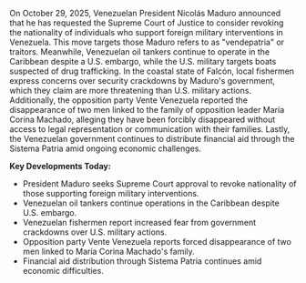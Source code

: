 On October 29, 2025, Venezuelan President Nicolás Maduro announced that he has requested the Supreme Court of Justice to consider revoking the nationality of individuals who support foreign military interventions in Venezuela. This move targets those Maduro refers to as "vendepatria" or traitors. Meanwhile, Venezuelan oil tankers continue to operate in the Caribbean despite a U.S. embargo, while the U.S. military targets boats suspected of drug trafficking. In the coastal state of Falcón, local fishermen express concerns over security crackdowns by Maduro's government, which they claim are more threatening than U.S. military actions. Additionally, the opposition party Vente Venezuela reported the disappearance of two men linked to the family of opposition leader María Corina Machado, alleging they have been forcibly disappeared without access to legal representation or communication with their families. Lastly, the Venezuelan government continues to distribute financial aid through the Sistema Patria amid ongoing economic challenges.

**Key Developments Today:**

- President Maduro seeks Supreme Court approval to revoke nationality of those supporting foreign military interventions.
- Venezuelan oil tankers continue operations in the Caribbean despite U.S. embargo.
- Venezuelan fishermen report increased fear from government crackdowns over U.S. military actions.
- Opposition party Vente Venezuela reports forced disappearance of two men linked to María Corina Machado's family.
- Financial aid distribution through Sistema Patria continues amid economic difficulties.
